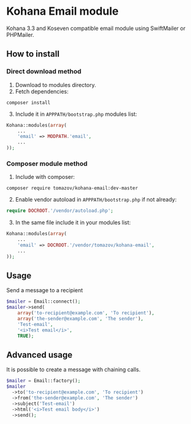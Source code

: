 Kohana Email module
===================

Kohana 3.3 and Koseven compatible email module using SwiftMailer or PHPMailer.

## How to install

### Direct download method
1. Download to modules directory.
2. Fetch dependencies:
```
composer install
```
3. Include it in `APPPATH/bootstrap.php` modules list:
```php
Kohana::modules(array(
	...
	'email' => MODPATH.'email',
	...
));
```

### Composer module method 
1. Include with composer:
```
composer require tomazov/kohana-email:dev-master
```
2. Enable vendor autoload in `APPPATH/bootstrap.php` if not already:
```php
require DOCROOT.'/vendor/autoload.php';
```
3. In the same file include it in your modules list:
```php
Kohana::modules(array(
	...
	'email' => DOCROOT.'/vendor/tomazov/kohana-email',
	...
));
```

## Usage
Send a message to a recipient
```php
$mailer = Email::connect();
$mailer->send(
    array('to-recipient@example.com', 'To recipient'),
    array('the-sender@example.com', 'The sender'),
    'Test-email',
    '<i>Test email</i>',
    TRUE);
```

## Advanced usage
It is possible to create a message with chaining calls.
```php
$mailer = Email::factory();
$mailer
  ->to('to-recipient@example.com', 'To recipient')
  ->from('the-sender@example.com', 'The sender')
  ->subject('Test-email')
  ->html('<i>Test email body</i>')
  ->send();
```
